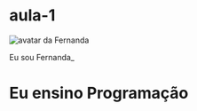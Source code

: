 # aula-1 <body>
  <img src="img/avatar-perfil.png" alt="avatar da Fernanda" srcset="" />
  <p>Eu sou Fernanda_</p>
  <h1>Eu ensino Programação</h1>
</body>
